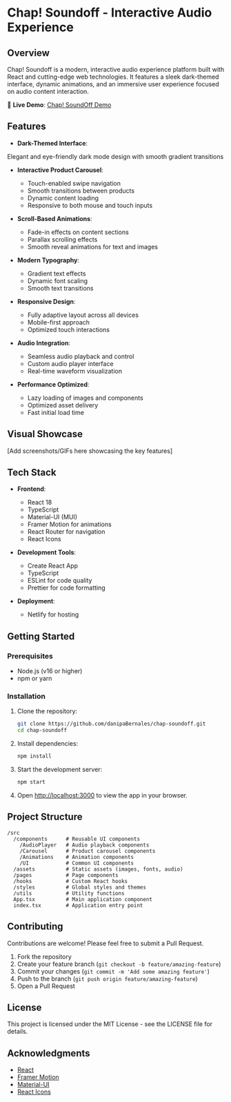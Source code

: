 # Chap! Soundoff - Interactive Audio Experience

## Overview

Chap! Soundoff is a modern, interactive audio experience platform built with React and cutting-edge web technologies. It features a sleek dark-themed interface, dynamic animations, and an immersive user experience focused on audio content interaction.

🚀 **Live Demo**: [Chap! SoundOff Demo](https://chap.netlify.app)

## Features

- **Dark-Themed Interface**:

Elegant and eye-friendly dark mode design with smooth gradient transitions

- **Interactive Product Carousel**:

  - Touch-enabled swipe navigation
  - Smooth transitions between products
  - Dynamic content loading
  - Responsive to both mouse and touch inputs

- **Scroll-Based Animations**:

  - Fade-in effects on content sections
  - Parallax scrolling effects
  - Smooth reveal animations for text and images

- **Modern Typography**:

  - Gradient text effects
  - Dynamic font scaling
  - Smooth text transitions

- **Responsive Design**:

  - Fully adaptive layout across all devices
  - Mobile-first approach
  - Optimized touch interactions

- **Audio Integration**:

  - Seamless audio playback and control
  - Custom audio player interface
  - Real-time waveform visualization

- **Performance Optimized**:

  - Lazy loading of images and components
  - Optimized asset delivery
  - Fast initial load time

## Visual Showcase

[Add screenshots/GIFs here showcasing the key features]

## Tech Stack

- **Frontend**:

  - React 18
  - TypeScript
  - Material-UI (MUI)
  - Framer Motion for animations
  - React Router for navigation
  - React Icons

- **Development Tools**:

  - Create React App
  - TypeScript
  - ESLint for code quality
  - Prettier for code formatting

- **Deployment**:
  - Netlify for hosting

## Getting Started

### Prerequisites

- Node.js (v16 or higher)
- npm or yarn

### Installation

1. Clone the repository:

   ```bash
   git clone https://github.com/danipaBernales/chap-soundoff.git
   cd chap-soundoff
   ```

2. Install dependencies:

   ```bash
   npm install
   ```

3. Start the development server:

   ```bash
   npm start
   ```

4. Open [http://localhost:3000](http://localhost:3000) to view the app in your browser.

## Project Structure

```
/src
  /components      # Reusable UI components
    /AudioPlayer   # Audio playback components
    /Carousel      # Product carousel components
    /Animations    # Animation components
    /UI            # Common UI components
  /assets          # Static assets (images, fonts, audio)
  /pages           # Page components
  /hooks           # Custom React hooks
  /styles          # Global styles and themes
  /utils           # Utility functions
  App.tsx          # Main application component
  index.tsx        # Application entry point
```

## Contributing

Contributions are welcome! Please feel free to submit a Pull Request.

1. Fork the repository
2. Create your feature branch (`git checkout -b feature/amazing-feature`)
3. Commit your changes (`git commit -m 'Add some amazing feature'`)
4. Push to the branch (`git push origin feature/amazing-feature`)
5. Open a Pull Request

## License

This project is licensed under the MIT License - see the LICENSE file for details.

## Acknowledgments

- [React](https://reactjs.org/)
- [Framer Motion](https://www.framer.com/motion/)
- [Material-UI](https://mui.com/)
- [React Icons](https://react-icons.github.io/react-icons/)
